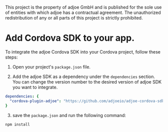 This project is the property of adjoe GmbH and is published for the sole use of entities with which adjoe has a contractual agreement.
The unauthorized redistribution of any or all parts of this project is strictly prohibited.

# Add Cordova SDK to your app.

To integrate the adjoe Cordova SDK into your Cordova project, follow these steps:

1. Open your project's `package.json` file.

2. Add the adjoe SDK as a dependency under the `dependencies` section. You can change the version number to the desired version of adjoe SDK you want to integrate.

```yaml
dependencies: {
  "cordova-plugin-adjoe": "https://github.com/adjoeio/adjoe-cordova-sdk#v3.1.0-beta.1"
}
```
3. save the `package.json` and run the following command:
```
npm install
```
